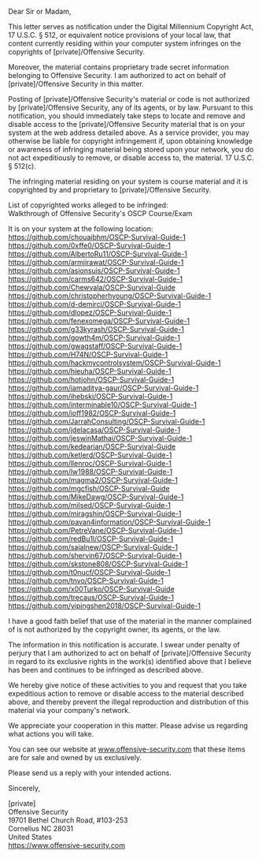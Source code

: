 Dear Sir or Madam,

This letter serves as notification under the Digital Millennium Copyright Act, 17 U.S.C. § 512, or equivalent notice provisions of your local law, that content currently residing within your computer system infringes on the copyrights of [private]/Offensive Security.

Moreover, the material contains proprietary trade secret information belonging to Offensive Security. I am authorized to act on behalf of [private]/Offensive Security in this matter.

Posting of [private]/Offensive Security's material or code is not authorized by [private]/Offensive Security, any of its agents, or by law. Pursuant to this notification, you should immediately take steps to locate and remove and disable access to the [private]/Offensive Security material that is on your system at the web address detailed above. As a service provider, you may otherwise be liable for copyright infringement if, upon obtaining knowledge or awareness of infringing material being stored upon your network, you do not act expeditiously to remove, or disable access to, the material. 17 U.S.C. § 512(c).

The infringing material residing on your system is course material and it is copyrighted by and proprietary to [private]/Offensive Security.

List of copyrighted works alleged to be infringed:  
Walkthrough of Offensive Security's OSCP Course/Exam

It is on your system at the following location:  
https://github.com/chouaibhm/OSCP-Survival-Guide-1  
https://github.com/0xffe0/OSCP-Survival-Guide-1  
https://github.com/AlbertoRu11/OSCP-Survival-Guide-1  
https://github.com/armjirawat/OSCP-Survival-Guide-1  
https://github.com/asionsuis/OSCP-Survival-Guide-1  
https://github.com/carms642/OSCP-Survival-Guide-1  
https://github.com/Chewvala/OSCP-Survival-Guide  
https://github.com/christopherhyoung/OSCP-Survival-Guide-1  
https://github.com/d-demirci/OSCP-Survival-Guide-1  
https://github.com/dlopez/OSCP-Survival-Guide-1  
https://github.com/fenexomega/OSCP-Survival-Guide-1  
https://github.com/g33kyrash/OSCP-Survival-Guide-1  
https://github.com/gowth4m/OSCP-Survival-Guide-1  
https://github.com/gwagstaff/OSCP-Survival-Guide-1  
https://github.com/H74N/OSCP-Survival-Guide-1  
https://github.com/hackmycontrolsystem/OSCP-Survival-Guide-1  
https://github.com/hieuha/OSCP-Survival-Guide-1  
https://github.com/hotjohn/OSCP-Survival-Guide-1  
https://github.com/iamaditya-gaur/OSCP-Survival-Guide-1  
https://github.com/ihebski/OSCP-Survival-Guide-1  
https://github.com/interminable10/OSCP-Survival-Guide-1  
https://github.com/ioff1982/OSCP-Survival-Guide-1  
https://github.com/JarrahConsulting/OSCP-Survival-Guide-1  
https://github.com/jdelacasa/OSCP-Survival-Guide-1  
https://github.com/jeswinMathai/OSCP-Survival-Guide-1  
https://github.com/kedearian/OSCP-Survival-Guide  
https://github.com/ketlerd/OSCP-Survival-Guide-1  
https://github.com/llenroc/OSCP-Survival-Guide-1  
https://github.com/lw1988/OSCP-Survival-Guide-1  
https://github.com/magma2/OSCP-Survival-Guide-1  
https://github.com/mgcfish/OSCP-Survival-Guide  
https://github.com/MikeDawg/OSCP-Survival-Guide-1  
https://github.com/milsed/OSCP-Survival-Guide-1  
https://github.com/miragshin/OSCP-Survival-Guide-1  
https://github.com/pavan4information/OSCP-Survival-Guide-1  
https://github.com/PetreVane/OSCP-Survival-Guide-1  
https://github.com/redBu1l/OSCP-Survival-Guide-1  
https://github.com/sajalnew/OSCP-Survival-Guide-1  
https://github.com/shervin67/OSCP-Survival-Guide-1  
https://github.com/skstone808/OSCP-Survival-Guide-1  
https://github.com/t0nucf/OSCP-Survival-Guide-1  
https://github.com/tnvo/OSCP-Survival-Guide-1  
https://github.com/x00Turko/OSCP-Survival-Guide  
https://github.com/trecaus/OSCP-Survival-Guide-1  
https://github.com/yipingshen2018/OSCP-Survival-Guide-1  

I have a good faith belief that use of the material in the manner complained of is not authorized by the copyright owner, its agents, or the law.

The information in this notification is accurate. I swear under penalty of perjury that I am authorized to act on behalf of [private]/Offensive Security in regard to its exclusive rights in the work(s) identified above that I believe has been and continues to be infringed as described above.

We hereby give notice of these activities to you and request that you take expeditious action to remove or disable access to the material described above, and thereby prevent the illegal reproduction and distribution of this material via your company's network.

We appreciate your cooperation in this matter. Please advise us regarding what actions you will take.

You can see our website at www.offensive-security.com that these items are for sale and owned by us exclusively.

Please send us a reply with your intended actions.

Sincerely,

[private]  
Offensive Security  
19701 Bethel Church Road, #103-253  
Cornelius NC 28031  
United States  
https://www.offensive-security.com
